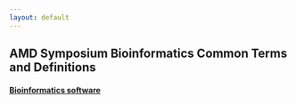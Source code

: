 ```yaml
---
layout: default
---
```


## AMD Symposium Bioinformatics Common Terms and Definitions

#### [Bioinformatics software](https://amd-midwest.github.io/bioinfo_course/common_progs.html)
